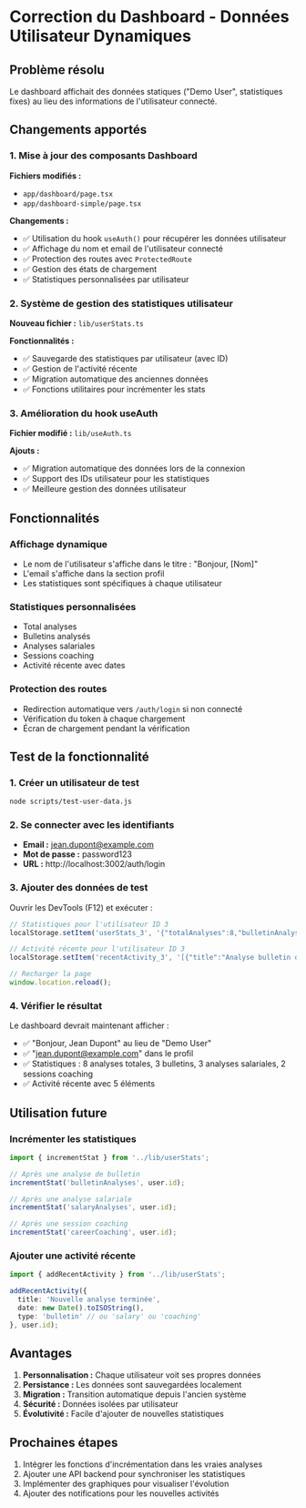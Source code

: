 # Correction du Dashboard - Données Utilisateur Dynamiques

## Problème résolu

Le dashboard affichait des données statiques ("Demo User", statistiques fixes) au lieu des informations de l'utilisateur connecté.

## Changements apportés

### 1. Mise à jour des composants Dashboard

**Fichiers modifiés :**
- `app/dashboard/page.tsx`
- `app/dashboard-simple/page.tsx`

**Changements :**
- ✅ Utilisation du hook `useAuth()` pour récupérer les données utilisateur
- ✅ Affichage du nom et email de l'utilisateur connecté
- ✅ Protection des routes avec `ProtectedRoute`
- ✅ Gestion des états de chargement
- ✅ Statistiques personnalisées par utilisateur

### 2. Système de gestion des statistiques utilisateur

**Nouveau fichier :** `lib/userStats.ts`

**Fonctionnalités :**
- ✅ Sauvegarde des statistiques par utilisateur (avec ID)
- ✅ Gestion de l'activité récente
- ✅ Migration automatique des anciennes données
- ✅ Fonctions utilitaires pour incrémenter les stats

### 3. Amélioration du hook useAuth

**Fichier modifié :** `lib/useAuth.ts`

**Ajouts :**
- ✅ Migration automatique des données lors de la connexion
- ✅ Support des IDs utilisateur pour les statistiques
- ✅ Meilleure gestion des données utilisateur

## Fonctionnalités

### Affichage dynamique
- Le nom de l'utilisateur s'affiche dans le titre : "Bonjour, [Nom]"
- L'email s'affiche dans la section profil
- Les statistiques sont spécifiques à chaque utilisateur

### Statistiques personnalisées
- Total analyses
- Bulletins analysés
- Analyses salariales
- Sessions coaching
- Activité récente avec dates

### Protection des routes
- Redirection automatique vers `/auth/login` si non connecté
- Vérification du token à chaque chargement
- Écran de chargement pendant la vérification

## Test de la fonctionnalité

### 1. Créer un utilisateur de test

```bash
node scripts/test-user-data.js
```

### 2. Se connecter avec les identifiants

- **Email :** jean.dupont@example.com
- **Mot de passe :** password123
- **URL :** http://localhost:3002/auth/login

### 3. Ajouter des données de test

Ouvrir les DevTools (F12) et exécuter :

```javascript
// Statistiques pour l'utilisateur ID 3
localStorage.setItem('userStats_3', '{"totalAnalyses":8,"bulletinAnalyses":3,"salaryAnalyses":3,"careerCoaching":2,"lastUpdated":"2025-07-24T12:47:33.002Z"}');

// Activité récente pour l'utilisateur ID 3
localStorage.setItem('recentActivity_3', '[{"title":"Analyse bulletin de paie - Février 2024","date":"2025-07-23T12:47:33.006Z","type":"bulletin"},{"title":"Analyse salariale - Ingénieur Logiciel","date":"2025-07-21T12:47:33.006Z","type":"salary"},{"title":"Session coaching - Évolution de carrière","date":"2025-07-19T12:47:33.006Z","type":"coaching"},{"title":"Analyse bulletin de paie - Janvier 2024","date":"2025-07-16T12:47:33.006Z","type":"bulletin"},{"title":"Analyse salariale - Comparaison secteur","date":"2025-07-12T12:47:33.006Z","type":"salary"}]');

// Recharger la page
window.location.reload();
```

### 4. Vérifier le résultat

Le dashboard devrait maintenant afficher :
- ✅ "Bonjour, Jean Dupont" au lieu de "Demo User"
- ✅ "jean.dupont@example.com" dans le profil
- ✅ Statistiques : 8 analyses totales, 3 bulletins, 3 analyses salariales, 2 sessions coaching
- ✅ Activité récente avec 5 éléments

## Utilisation future

### Incrémenter les statistiques

```typescript
import { incrementStat } from '../lib/userStats';

// Après une analyse de bulletin
incrementStat('bulletinAnalyses', user.id);

// Après une analyse salariale
incrementStat('salaryAnalyses', user.id);

// Après une session coaching
incrementStat('careerCoaching', user.id);
```

### Ajouter une activité récente

```typescript
import { addRecentActivity } from '../lib/userStats';

addRecentActivity({
  title: 'Nouvelle analyse terminée',
  date: new Date().toISOString(),
  type: 'bulletin' // ou 'salary' ou 'coaching'
}, user.id);
```

## Avantages

1. **Personnalisation :** Chaque utilisateur voit ses propres données
2. **Persistance :** Les données sont sauvegardées localement
3. **Migration :** Transition automatique depuis l'ancien système
4. **Sécurité :** Données isolées par utilisateur
5. **Évolutivité :** Facile d'ajouter de nouvelles statistiques

## Prochaines étapes

1. Intégrer les fonctions d'incrémentation dans les vraies analyses
2. Ajouter une API backend pour synchroniser les statistiques
3. Implémenter des graphiques pour visualiser l'évolution
4. Ajouter des notifications pour les nouvelles activités
